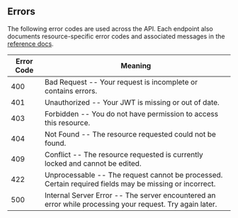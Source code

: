## Errors

The following error codes are used across the API. Each endpoint also documents resource-specific error codes and associated messages in the [reference docs](reference.html).

Error Code | Meaning
---------- | -------
400 | Bad Request -- Your request is incomplete or contains errors.
401 | Unauthorized -- Your JWT is missing or out of date.
403 | Forbidden -- You do not have permission to access this resource.
404 | Not Found -- The resource requested could not be found.
409 | Conflict -- The resource requested is currently locked and cannot be edited.
422 | Unprocessable -- The request cannot be processed. Certain required fields may be missing or incorrect.
500 | Internal Server Error -- The server encountered an error while processing your request. Try again later.

